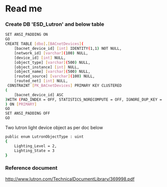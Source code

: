 # Read me

### Create DB 'ESD_Lutron' and below table
```sh
SET ANSI_PADDING ON
GO
CREATE TABLE [dbo].[BACnetDevices](
	[bacnet_device_id] [int] IDENTITY(1,1) NOT NULL,
	[network_id] [varchar](100) NULL,
	[device_id] [int] NULL,
	[object_type] [varchar](500) NULL,
	[object_instance] [int] NULL,
	[object_name] [varchar](500) NULL,
	[routed_source] [varchar](100) NULL,
	[routed_net] [int] NULL,
 CONSTRAINT [PK_BACnetDevices] PRIMARY KEY CLUSTERED 
(
	[bacnet_device_id] ASC
)WITH (PAD_INDEX = OFF, STATISTICS_NORECOMPUTE = OFF, IGNORE_DUP_KEY = OFF, ALLOW_ROW_LOCKS = ON, ALLOW_PAGE_LOCKS = ON) ON [PRIMARY]
) ON [PRIMARY]
GO
SET ANSI_PADDING OFF
GO
```
Two lutron light device object as per doc below

```sh
public enum LutronObjectType : uint
{
    Lighting_Level = 2,
    Lighting_State = 3
}
```
### Reference document
http://www.lutron.com/TechnicalDocumentLibrary/369998.pdf





